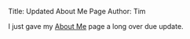 Title: Updated About Me Page
Author: Tim

I just gave my [About Me](http://stiglerdiet.com/about-me/ "Stigler Diet: About Me") page a long over due update.